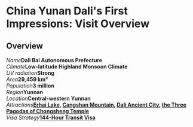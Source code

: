 # China Yunan Dali's First Impressions: Visit Overview

## Overview

<Description>
<div><i>Name</i><b>Dali Bai Autonomous Prefecture</b></div>
<div long><i>Climate</i><b>Low-latitude Highland Monsoon Climate</b></div>
<div><i>UV radiation</i><b>Strong</b></div>
<div><i>Area</i><b>29,459 km²</b></div>
<div><i>Population</i><b>3 million</b></div>
<div><i>Region</i><b>Yunnan</b></div>
<div><i>Location</i><b>Central-western Yunnan</b></div>
<div long><i>Attractions</i><b><a href="/yunnan/dali/erhai#erhai-lake">Erhai Lake</a>, <a href="wonders">Cangshan Mountain</a>, <a href="/yunnan/dali/erhai#dali-ancient-city">Dali Ancient City</a>, <a href="/yunnan/dali/erhai#the-three-pagodas-of-chongsheng-temple">the Three Pagodas of Chongsheng Temple</a></b></div>
<div long><i>Visa Strategy</i><b><a href="/guide/visa#_144-hour-transit-visa-exemption">144-Hour Transit Visa</a></b></div>
</Description>
